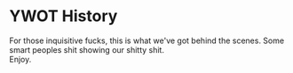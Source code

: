 YWOT History
============

For those inquisitive fucks, this is what we've got behind the scenes. Some smart peoples shit showing our shitty shit.  
Enjoy.
